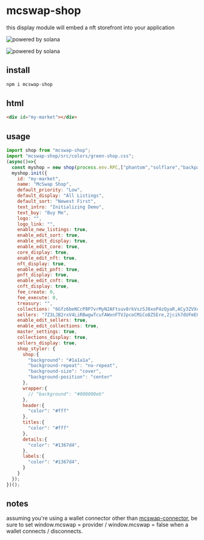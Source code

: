 # mcswap-shop
this display module will embed a nft storefront into your application

![powered by solana](https://repository-images.githubusercontent.com/944741416/d30f1c19-99a5-479f-ab66-ba9ab5d4c6e5)

![powered by solana](http://mcswap.xyz/gh/stacked-color.svg)

## install
```javascript
npm i mcswap-shop
```

## html
```html
<div id="my-market"></div>
```

## usage
```javascript
import shop from "mcswap-shop";
import "mcswap-shop/src/colors/green-shop.css";
(async()=>{
  const myshop = new shop(process.env.RPC,["phantom","solflare","backpack"]);
  myshop.init({
    id: "my-market",
    name: "McSwap Shop",
    default_priority: "Low",
    default_display: "All Listings",
    default_sort: "Newest First",
    text_intro: "Initializing Demo",
    text_buy: "Buy Me",
    logo: "",
    logo_link: "",
    enable_new_listings: true,
    enable_edit_sort: true,
    enable_edit_display: true,
    enable_edit_core: true,
    core_display: true,
    enable_edit_nft: true,
    nft_display: true,
    enable_edit_pnft: true,
    pnft_display: true,
    enable_edit_cnft: true,
    cnft_display: true,
    fee_create: 0,
    fee_execute: 0,
    treasury: "",
    collections: "6Gfz6beNCcP8P7vrMyN2AFtsuv8rkVszSJ8xoP4zQyaR,ACy3ZVXcch8mZXUtRVqsJfa2DhFHxnUJpBb4oeN9tZsX,BL8ocmGmaEiM73JYjAAhgAmHPbtuY3CThYem9g4N5PqQ,BTJPWLW7DLQWpm2TNNEByAM5a1E1AGJp4h43czo9YBLc,Cq2BNRoE5RqyqSmACDQLx4ivp3MgmePwd2mdroZ5hmom,H3mnaqNFFNwqRfEiWFsRTgprCvG4tYFfmNezGEVnaMuQ",
    sellers: "7Z3LJB2rxV4LiRBwgwTcufAWxnFTVJpcoCMiCo8Z5Ere,2jcih7dUFmEQfMUXQQnL2Fkq9zMqj4jwpHqvRVe3gGLL",
    enable_edit_sellers: true,
    enable_edit_collections: true,
    master_settings: true,
    collections_display: true,
    sellers_display: true,
    shop_styler: {
      shop:{
        "background": "#1a1a1a",
        "background-repeat": "no-repeat",
        "background-size": "cover",
        "background-position": "center"
      },
      wrapper:{
        // "background": "#000000eb"
      },
      header:{
        "color": "#fff"
      },
      titles:{
        "color": "#fff"
      },
      details:{
        "color": "#1367d4",
      },
      labels:{
        "color": "#1367d4",
      }
    }
  });
})();
```

## notes
assuming you're using a wallet connector other than [mcswap-connector](https://github.com/SolDapper/mcswap-connector), be sure to set window.mcswap = provider / window.mcswap = false when a wallet connects / disconnects.